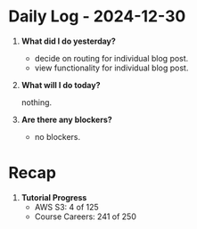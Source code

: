 # Daily Log - 2024-12-30

1. **What did I do yesterday?**

   - decide on routing for individual blog post.
   - view functionality for individual blog post.

2. **What will I do today?**

   nothing.

3. **Are there any blockers?**

   - no blockers.

# Recap
1. **Tutorial Progress**
   - AWS S3: 4 of 125 
   - Course Careers: 241 of 250
